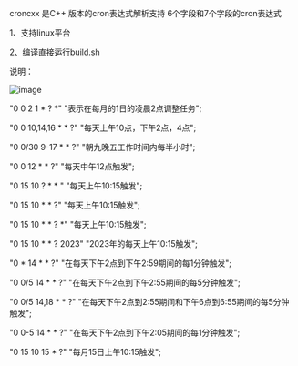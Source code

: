 croncxx 是C++ 版本的cron表达式解析支持 6个字段和7个字段的cron表达式


1、支持linux平台

2、编译直接运行build.sh

说明：

![image](https://user-images.githubusercontent.com/14869986/147815659-390a9439-7635-46a3-a76f-37fc218df962.png)

"0 0 2 1 * ? *"  "表示在每月的1日的凌晨2点调整任务"; 

"0 0 10,14,16 * * ?" "每天上午10点，下午2点，4点";

"0 0/30 9-17 * * ?" "朝九晚五工作时间内每半小时";

"0 0 12 * * ?"  "每天中午12点触发"; 

"0 15 10 ? * * "  "每天上午10:15触发"; 

"0 15 10 * * ?"  "每天上午10:15触发";

"0 15 10 * * ? *"  "每天上午10:15触发";

"0 15 10 * * ? 2023" "2023年的每天上午10:15触发";

"0 * 14 * * ?"  "在每天下午2点到下午2:59期间的每1分钟触发";

"0 0/5 14 * * ?"  "在每天下午2点到下午2:55期间的每5分钟触发";

"0 0/5 14,18 * * ?"  "在每天下午2点到2:55期间和下午6点到6:55期间的每5分钟触发";

"0 0-5 14 * * ?"  "在每天下午2点到下午2:05期间的每1分钟触发";

"0 15 10 15 * ?"  "每月15日上午10:15触发";

